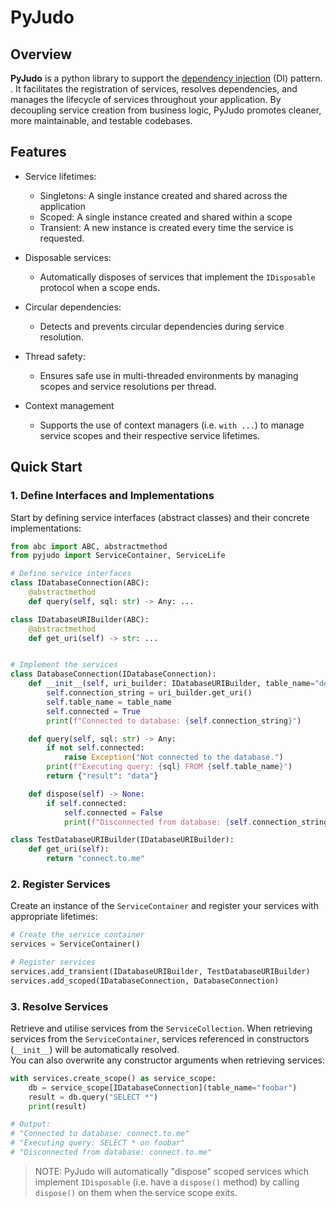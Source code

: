 # PyJudo

## Overview
**PyJudo** is a python library to support the [dependency injection](https://en.wikipedia.org/wiki/Dependency_injection) (DI) pattern. . It facilitates the registration of services, resolves dependencies, and manages the lifecycle of services throughout your application. By decoupling service creation from business logic, PyJudo promotes cleaner, more maintainable, and testable codebases.


## Features
- Service lifetimes:
  - Singletons: A single instance created and  shared across the application
  - Scoped: A single instance created and shared within a scope
  - Transient: A new instance is created every time the service is requested.

- Disposable services:
  - Automatically disposes of services that implement the `IDisposable` protocol when a scope ends.

- Circular dependencies:
  - Detects and prevents circular dependencies during service resolution.

- Thread safety:
  - Ensures safe use in multi-threaded environments by managing scopes and service resolutions per thread.

- Context management
  - Supports the use of context managers (i.e. `with ...`) to manage service scopes and their respective service lifetimes.

## Quick Start

### 1. Define Interfaces and Implementations
Start by defining service interfaces (abstract classes) and their concrete implementations:

```python
from abc import ABC, abstractmethod
from pyjudo import ServiceContainer, ServiceLife

# Define service interfaces
class IDatabaseConnection(ABC):
    @abstractmethod
    def query(self, sql: str) -> Any: ...

class IDatabaseURIBuilder(ABC):
    @abstractmethod
    def get_uri(self) -> str: ...


# Implement the services
class DatabaseConnection(IDatabaseConnection):
    def __init__(self, uri_builder: IDatabaseURIBuilder, table_name="default"):
        self.connection_string = uri_builder.get_uri()
        self.table_name = table_name
        self.connected = True
        print(f"Connected to database: {self.connection_string}")

    def query(self, sql: str) -> Any:
        if not self.connected:
            raise Exception("Not connected to the database.")
        print(f"Executing query: {sql} FROM {self.table_name}")
        return {"result": "data"}

    def dispose(self) -> None:
        if self.connected:
            self.connected = False
            print(f"Disconnected from database: {self.connection_string}")

class TestDatabaseURIBuilder(IDatabaseURIBuilder):
    def get_uri(self):
        return "connect.to.me"
```

### 2. Register Services
Create an instance of the `ServiceContainer` and register your services with appropriate lifetimes:

```python
# Create the service container
services = ServiceContainer()

# Register services
services.add_transient(IDatabaseURIBuilder, TestDatabaseURIBuilder)
services.add_scoped(IDatabaseConnection, DatabaseConnection)
```

### 3. Resolve Services
Retrieve and utilise services from the `ServiceCollection`. When retrieving services from the `ServiceContainer`, services referenced in constructors (`__init__`) will be automatically resolved.  
You can also overwrite any constructor arguments when retrieving services:
```python
with services.create_scope() as service_scope:
    db = service_scope[IDatabaseConnection](table_name="foobar")
    result = db.query("SELECT *")
    print(result)

# Output:
# "Connected to database: connect.to.me"
# "Executing query: SELECT * on foobar"
# "Disconnected from database: connect.to.me"
```
> NOTE: PyJudo will automatically "dispose" scoped services which implement `IDisposable` (i.e. have a `dispose()` method) by calling `dispose()` on them when the service scope exits.